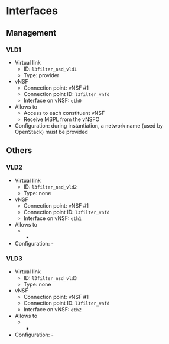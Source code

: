 # Interfaces

## Management

### VLD1

* Virtual link
  * ID: `l3filter_nsd_vld1`
  * Type: provider
* vNSF
  * Connection point: vNSF #1
  * Connection point ID: `l3filter_vnfd`
  * Interface on vNSF: `eth0`
* Allows to
  * Access to each constituent vNSF
  * Receive MSPL from the vNSFO
* Configuration: during instantiation, a network name (used by OpenStack) must be provided

## Others

### VLD2

* Virtual link
  * ID: `l3filter_nsd_vld2`
  * Type: none
* vNSF
  * Connection point: vNSF #1
  * Connection point ID: `l3filter_vnfd`
  * Interface on vNSF: `eth1`
* Allows to
  * -
* Configuration: -

### VLD3

* Virtual link
  * ID: `l3filter_nsd_vld3`
  * Type: none
* vNSF
  * Connection point: vNSF #1
  * Connection point ID: `l3filter_vnfd`
  * Interface on vNSF: `eth2`
* Allows to
  * -
* Configuration: -
